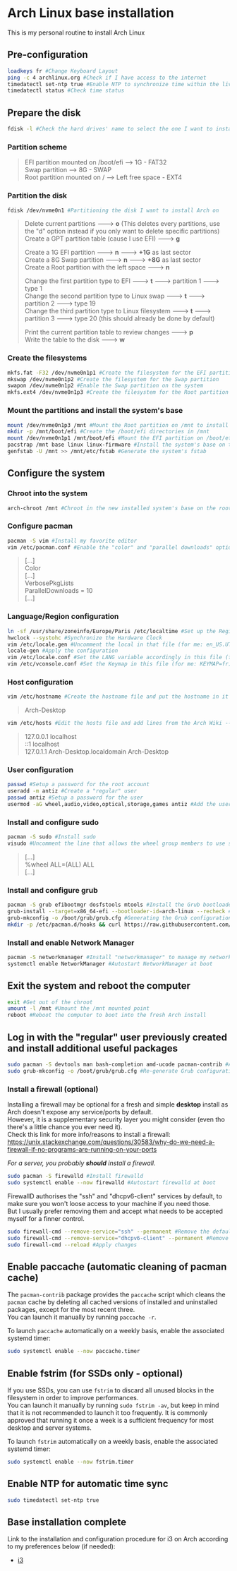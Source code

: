 # Arch Linux base installation

This is my personal routine to install Arch Linux

## Pre-configuration

```bash
loadkeys fr #Change Keyboard Layout
ping -c 4 archlinux.org #Check if I have access to the internet
timedatectl set-ntp true #Enable NTP to synchronize time within the live environment
timedatectl status #Check time status
```

## Prepare the disk

```bash
fdisk -l #Check the hard drives' name to select the one I want to install Arch Linux on
```

### Partition scheme

> EFI partition mounted on /boot/efi --> 1G - FAT32  
> Swap partition --> 8G - SWAP  
> Root partition mounted on / --> Left free space - EXT4

### Partition the disk  

```bash
fdisk /dev/nvme0n1 #Partitioning the disk I want to install Arch on
```

> Delete current partitions ---> **o** (This deletes every partitions, use the "d" option instead if you only want to delete specific partitions)  
> Create a GPT partition table (cause I use EFI) ---> **g**
>
> Create a 1G EFI partition ---> **n** ---> **+1G** as last sector  
> Create a 8G Swap partition ---> **n** ---> **+8G** as last sector  
> Create a Root partition with the left space ---> **n**
>
> Change the first partition type to EFI ---> **t** ---> partition 1 ---> type 1  
> Change the second partition type to Linux swap ---> **t** ---> partition 2 ---> type 19  
> Change the third partition type to Linux filesystem ---> **t** ---> partition 3 ---> type 20 (this should already be done by default)
>
> Print the current partition table to review changes ---> **p**  
> Write the table to the disk ---> **w**

### Create the filesystems

```bash
mkfs.fat -F32 /dev/nvme0n1p1 #Create the filesystem for the EFI partition
mkswap /dev/nvme0n1p2 #Create the filesystem for the Swap partition
swapon /dev/nvme0n1p2 #Enable the Swap partition on the system
mkfs.ext4 /dev/nvme0n1p3 #Create the filesystem for the Root partition
```

### Mount the partitions and install the system's base

```bash
mount /dev/nvme0n1p3 /mnt #Mount the Root partition on /mnt to install the system's base on it
mkdir -p /mnt/boot/efi #Create the /boot/efi directories in /mnt
mount /dev/nvme0n1p1 /mnt/boot/efi #Mount the EFI partition on /boot/efi
pacstrap /mnt base linux linux-firmware #Install the system's base on the Root partition
genfstab -U /mnt >> /mnt/etc/fstab #Generate the system's fstab
```

## Configure the system

### Chroot into the system

```bash
arch-chroot /mnt #Chroot in the new installed system's base on the root partition
```

### Configure pacman

```bash
pacman -S vim #Install my favorite editor
vim /etc/pacman.conf #Enable the "color" and "parallel downloads" options in pacman
```

> [...]  
> Color  
> [...]  
> VerbosePkgLists  
> ParallelDownloads = 10  
> [...]

### Language/Region configuration

```bash
ln -sf /usr/share/zoneinfo/Europe/Paris /etc/localtime #Set up the Region/TimeZone
hwclock --systohc #Synchronize the Hardware Clock
vim /etc/locale.gen #Uncomment the local in that file (for me: en_US.UTF-8 UTF-8)
locale-gen #Apply the configuration
vim /etc/locale.conf #Set the LANG variable accordingly in this file (for me: LANG=en_US.UTF-8)
vim /etc/vconsole.conf #Set the Keymap in this file (for me: KEYMAP=fr)
```

### Host configuration

```bash
vim /etc/hostname #Create the hostname file and put the hostname in it
```

> Arch-Desktop

```bash
vim /etc/hosts #Edit the hosts file and add lines from the Arch Wiki ---> https://wiki.archlinux.org/index.php/Installation_guide#Network_configuration.
```

> 127.0.0.1        localhost  
> ::1              localhost  
> 127.0.1.1        Arch-Desktop.localdomain Arch-Desktop

### User configuration

```bash
passwd #Setup a password for the root account
useradd -m antiz #Create a "regular" user
passwd antiz #Setup a password for the user
usermod -aG wheel,audio,video,optical,storage,games antiz #Add the user to some useful groups
```

### Install and configure sudo

```bash
pacman -S sudo #Install sudo
visudo #Uncomment the line that allows the wheel group members to use sudo on any command
```

> [...]  
> %wheel ALL=(ALL) ALL  
> [...]

### Install and configure grub

```bash
pacman -S grub efibootmgr dosfstools mtools #Install the Grub bootloader and dependencies for EFI. Also install "os-prober" if you wish to do a dual boot with another distro/OS.
grub-install --target=x86_64-efi --bootloader-id=arch-linux --recheck #Install Grub on the EFI partition
grub-mkconfig -o /boot/grub/grub.cfg #Generating the Grub configuration file
mkdir -p /etc/pacman.d/hooks && curl https://raw.githubusercontent.com/Antiz96/Linux-Desktop/main/Dotfiles/General/grub-update.hook -o /etc/pacman.d/hooks/grub-update.hook #Download custom pacman hook to run grub-install [...] & grub-mkconfig [...] on grub update
```

### Install and enable Network Manager

```bash
pacman -S networkmanager #Install "networkmanager" to manage my network connection
systemctl enable NetworkManager #Autostart NetworkManager at boot
```

## Exit the system and reboot the computer

```bash
exit #Get out of the chroot
umount -l /mnt #Umount the /mnt mounted point
reboot #Reboot the computer to boot into the fresh Arch install
```

## Log in with the "regular" user previously created and install additional useful packages

```bash
sudo pacman -S devtools man bash-completion amd-ucode pacman-contrib #Additional useful packages and drivers. Install "intel-ucode" instead of "amd-ucode" if you have an Intel CPU
sudo grub-mkconfig -o /boot/grub/grub.cfg #Re-generate Grub configuration to include CPU microcode
```

### Install a firewall (optional)

Installing a firewall may be optional for a fresh and simple **desktop** install as Arch doesn't expose any service/ports by default.  
However, it is a supplementary security layer you might consider (even tho there's a little chance you ever need it).  
Check this link for more info/reasons to install a firewall: <https://unix.stackexchange.com/questions/30583/why-do-we-need-a-firewall-if-no-programs-are-running-on-your-ports>

*For a server, you probably **should** install a firewall.*

```bash
sudo pacman -S firewalld #Install firewalld
sudo systemctl enable --now firewalld #Autostart firewalld at boot
```

FirewallD authorises the "ssh" and "dhcpv6-client" services by default, to make sure you won't loose access to your machine if you need those.  
But I usually prefer removing them and accept what needs to be accepted myself for a finner control.

```bash
sudo firewall-cmd --remove-service="ssh" --permanent #Remove the default authorised ssh service
sudo firewall-cmd --remove-service="dhcpv6-client" --permanent #Remove the default authorised DHCPV6-client service
sudo firewall-cmd --reload #Apply changes
```

## Enable paccache (automatic cleaning of pacman cache)

The `pacman-contrib` package provides the `paccache` script which cleans the `pacman` cache by deleting all cached versions of installed and uninstalled packages, except for the most recent three.  
You can launch it manually by running `paccache -r`.

To launch `paccache` automatically on a weekly basis, enable the associated systemd timer:

```bash
sudo systemctl enable --now paccache.timer
```

## Enable fstrim (for SSDs only - optional)

If you use SSDs, you can use `fstrim` to discard all unused blocks in the filesystem in order to improve performances.  
You can launch it manually by running `sudo fstrim -av`, but keep in mind that it is not recommended to launch it too frequently. It is commonly approved that running it once a week is a sufficient frequency for most desktop and server systems.

To launch `fstrim` automatically on a weekly basis, enable the associated systemd timer:

```bash
sudo systemctl enable --now fstrim.timer
```

## Enable NTP for automatic time sync

```bash
sudo timedatectl set-ntp true
```

## Base installation complete

Link to the installation and configuration procedure for i3 on Arch according to my preferences below (if needed):

- [i3](https://github.com/Antiz96/Linux-Desktop/blob/main/Arch-Linux/i3.md)
